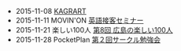 * 2015-11-08 [KAGRART](http://www.fablabhiroshima.com/project/kagurart/)
* 2015-11-11 MOVIN'ON [英語接客セミナー](https://www.facebook.com/events/732070760232987/)
* 2015-11-21 楽しい100人 [第8回 広島の楽しい100人](https://www.facebook.com/h100parson/posts/726353220841773)
* 2015-11-28 PocketPlan [第２回サークル勉強会](http://pocketplan.wix.com/pocketplan#!study/vrveg)
